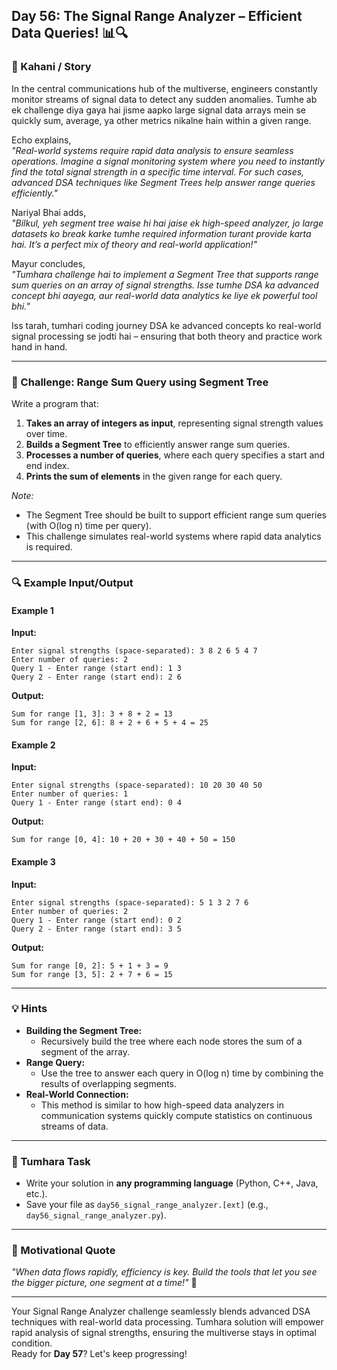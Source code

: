 ## **Day 56: The Signal Range Analyzer – Efficient Data Queries!** 📊🔍

### **📜 Kahani / Story**  
In the central communications hub of the multiverse, engineers constantly monitor streams of signal data to detect any sudden anomalies. Tumhe ab ek challenge diya gaya hai jisme aapko large signal data arrays mein se quickly sum, average, ya other metrics nikalne hain within a given range. 

Echo explains,  
*"Real-world systems require rapid data analysis to ensure seamless operations. Imagine a signal monitoring system where you need to instantly find the total signal strength in a specific time interval. For such cases, advanced DSA techniques like Segment Trees help answer range queries efficiently."*

Nariyal Bhai adds,  
*"Bilkul, yeh segment tree waise hi hai jaise ek high-speed analyzer, jo large datasets ko break karke tumhe required information turant provide karta hai. It’s a perfect mix of theory and real-world application!"*

Mayur concludes,  
*"Tumhara challenge hai to implement a Segment Tree that supports range sum queries on an array of signal strengths. Isse tumhe DSA ka advanced concept bhi aayega, aur real-world data analytics ke liye ek powerful tool bhi."*

Iss tarah, tumhari coding journey DSA ke advanced concepts ko real-world signal processing se jodti hai – ensuring that both theory and practice work hand in hand.

---

### **🎯 Challenge: Range Sum Query using Segment Tree**  
Write a program that:  
1. **Takes an array of integers as input**, representing signal strength values over time.  
2. **Builds a Segment Tree** to efficiently answer range sum queries.  
3. **Processes a number of queries**, where each query specifies a start and end index.  
4. **Prints the sum of elements** in the given range for each query.

*Note:*  
- The Segment Tree should be built to support efficient range sum queries (with O(log n) time per query).  
- This challenge simulates real-world systems where rapid data analytics is required.

---

### **🔍 Example Input/Output**

#### **Example 1**  
**Input:**  
```
Enter signal strengths (space-separated): 3 8 2 6 5 4 7
Enter number of queries: 2
Query 1 - Enter range (start end): 1 3
Query 2 - Enter range (start end): 2 6
```  
**Output:**  
```
Sum for range [1, 3]: 3 + 8 + 2 = 13
Sum for range [2, 6]: 8 + 2 + 6 + 5 + 4 = 25
```

#### **Example 2**  
**Input:**  
```
Enter signal strengths (space-separated): 10 20 30 40 50
Enter number of queries: 1
Query 1 - Enter range (start end): 0 4
```  
**Output:**  
```
Sum for range [0, 4]: 10 + 20 + 30 + 40 + 50 = 150
```

#### **Example 3**  
**Input:**  
```
Enter signal strengths (space-separated): 5 1 3 2 7 6
Enter number of queries: 2
Query 1 - Enter range (start end): 0 2
Query 2 - Enter range (start end): 3 5
```  
**Output:**  
```
Sum for range [0, 2]: 5 + 1 + 3 = 9
Sum for range [3, 5]: 2 + 7 + 6 = 15
```

---

### **💡 Hints**  
- **Building the Segment Tree:**  
  - Recursively build the tree where each node stores the sum of a segment of the array.  
- **Range Query:**  
  - Use the tree to answer each query in O(log n) time by combining the results of overlapping segments.
- **Real-World Connection:**  
  - This method is similar to how high-speed data analyzers in communication systems quickly compute statistics on continuous streams of data.

---

### **📝 Tumhara Task**  
- Write your solution in **any programming language** (Python, C++, Java, etc.).  
- Save your file as `day56_signal_range_analyzer.[ext]` (e.g., `day56_signal_range_analyzer.py`).

---

### **🌟 Motivational Quote**  
*"When data flows rapidly, efficiency is key. Build the tools that let you see the bigger picture, one segment at a time!"* 🚀

---

Your Signal Range Analyzer challenge seamlessly blends advanced DSA techniques with real-world data processing. Tumhara solution will empower rapid analysis of signal strengths, ensuring the multiverse stays in optimal condition.  
Ready for **Day 57**? Let's keep progressing!